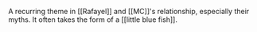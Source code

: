 A recurring theme in [[Rafayel]] and [[MC]]'s relationship, especially their myths. It often takes the form of a [[little blue fish]]. 